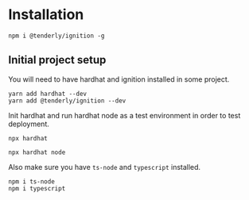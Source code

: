 # Installation

```
npm i @tenderly/ignition -g
```

## Initial project setup

You will need to have hardhat and ignition installed in some project.
```
yarn add hardhat --dev
yarn add @tenderly/ignition --dev
```

Init hardhat and run hardhat node as a test environment in order to test deployment.

```
npx hardhat
```

```
npx hardhat node
```

Also make sure you have `ts-node` and `typescript` installed.

```
npm i ts-node
npm i typescript
```
